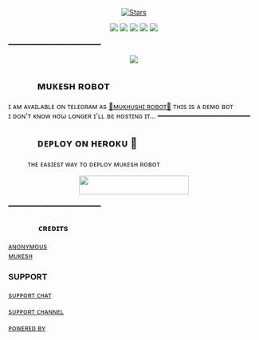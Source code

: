 <p align="center">
    <a href="https://github.com/Noob-Mukesh/MukeshRobot/stargazers"><img src="https://img.shields.io/github/stars/Noob-Mukesh/MukeshRobot?label=Stars&style=flat-square&logo=github&color=F10070" alt="Stars" /></a>
</p>
<p align="center">
    <a href="https://github.com/Noob-Mukesh/MukeshRobot"> <img src="https://img.shields.io/github/repo-size/Noob-Mukesh/MukeshRobot?color=orange&logo=github&logoColor=green&style=for-the-badge" /></a>
    <a href="https://github.com/Noob-Mukesh/MukeshRobot/commits/prince"> <img src="https://img.shields.io/github/last-commit/Noob-Mukesh/MukeshRobot?color=blue&logo=github&logoColor=green&style=for-the-badge" /></a>
    <a href="https://github.com/Noob-Mukesh/MukeshRobot/issues"> <img src="https://img.shields.io/github/issues//MukeshRobot?color=blueviolet&logo=github&logoColor=green&style=for-the-badge" /></a>
    <a href="https://github.com/Noob-Mukesh/MukeshRobot/network/members"> <img src="https://img.shields.io/github/forks/Noob-Mukesh/MukeshRobot?color=red&logo=github&logoColor=green&style=for-the-badge" /></a>  
    <a href="https://pypi.org/project/Telethon/"> <img src="https://img.shields.io/pypi/v/telethon?color=yellow&label=telethon&logo=python&logoColor=green&style=for-the-badge" /></a>
</p>
━━━━━━━━━━━━━━━━━━━━━━
<p align="center">
  <img src="https://github.com/Noob-Mukesh/MukeshRobot/blob/main/MukeshRobot/resources/mukesh.jpg">
</p>

## ㅤㅤㅤᴍᴜᴋᴇsʜ ʀᴏʙᴏᴛ
ɪ ᴀᴍ ᴀᴠᴀɪʟᴀʙʟᴇ ᴏɴ ᴛᴇʟᴇɢʀᴀᴍ ᴀs [💞ᴍᴜᴋʜᴜsʜɪ ʀᴏʙᴏᴛ​💞](https://t.me/groupcontrollertgbot)
ᴛʜɪs ɪs ᴀ ᴅᴇᴍᴏ ʙᴏᴛ <br> ɪ ᴅᴏɴ'ᴛ ᴋɴᴏᴡ нσω ʟᴏɴɢᴇʀ ɪ'ʟʟ вε ʜᴏsᴛɪɴɢ ɪᴛ​...
━━━━━━━━━━━━━━━━━━━━━━
## ㅤㅤㅤᴅᴇᴘʟᴏʏ ᴏɴ ʜᴇʀᴏᴋᴜ​ 🚀
ㅤㅤㅤᴛʜᴇ ᴇᴀsɪᴇsᴛ ᴡᴀʏ ᴛᴏ ᴅᴇᴘʟᴏʏ ᴍᴜᴋᴇsʜ ʀᴏʙᴏᴛ​
<p align="center"><a href="https://heroku.com/deploy?template=https://github.com/mukesh364/MukeshRobotV2"> <img src="https://img.shields.io/badge/Deploy%20To%20Heroku-black?style=for-the-badge&logo=heroku" width="220" height="38.45"/></a></p>
 ━━━━━━━━━━━━━━━━━━━━━━

### ㅤㅤㅤㅤᴄʀᴇᴅɪᴛs 

 [ᴀɴᴏɴʏᴍᴏᴜs](https://telegram.me/anonymous_was_bot)  
   [ᴍᴜᴋᴇsʜ](https://t.me/itz_mst_boi)

 ###  SUPPORT 

[sᴜᴘᴘᴏʀᴛ ᴄʜᴀᴛ](https://t.me/worldwide_friend_zone)

[sᴜᴘᴘᴏʀᴛ ᴄʜᴀɴɴᴇʟ](https://t.me/mukeshbotzone)
 
[ᴘᴏᴡᴇʀᴇᴅ ʙʏ](t.me/mastermind_network_Official)
